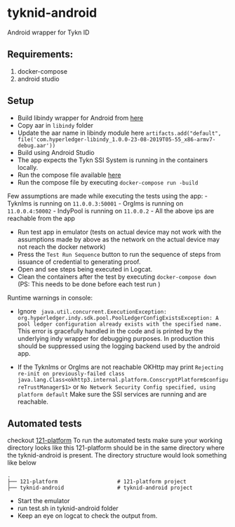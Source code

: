 # tyknid-android
Android wrapper for Tykn ID

## Requirements:
1. docker-compose
2. android studio

## Setup

- Build libindy wrapper for Android from [here](https://github.com/faisal00813/indy-sdk/blob/libindy-android-wrapper/wrappers/android/README.md)
- Copy aar in `libindy` folder
- Update the aar name in libindy module here `artifacts.add("default", file('com.hyperledger-libindy_1.0.0-23-08-2019T05-55_x86-armv7-debug.aar'))`
- Build using Android Studio
- The app expects the Tykn SSI System is running in the containers locally.
- Run the compose file available [here](https://github.com/global-121/121-platform/blob/master/services/docker-compose.yml)
- Run the compose file by executing `docker-compose run -build`

Few assumptions are made while executing the tests using the app:
    - TyknIms is running on `11.0.0.3:50001`
    - OrgIms is running on `11.0.0.4:50002`
    - IndyPool is running on `11.0.0.2`
    - All the above ips are reachable from the app

- Run test app in emulator (tests on actual device may not work with the assumptions made by above as the network on the actual device may not reach the docker network)
- Press the `Test Run Sequence` button to run the sequence of steps from issuance of credential to generating proof.
- Open and see steps being executed in Logcat.
- Clean the containers after the test by executing `docker-compose down` (PS: This needs to be done before each test run )

Runtime warnings in console:
 - Ignore
 ``` java.util.concurrent.ExecutionException: org.hyperledger.indy.sdk.pool.PoolLedgerConfigExistsException: A pool ledger configuration already exists with the specified name.```
 This error is gracefully handled in the code and is printed by the underlying indy wrapper for debugging purposes.
 In production this should be suppressed using the logging backend used by the android app.

 - If the TyknIms or OrgIms are not reachable OKHttp may print
 ```Rejecting re-init on previously-failed class java.lang.Class<okhttp3.internal.platform.ConscryptPlatform$configureTrustManager$1>```
 or
 ```No Network Security Config specified, using platform default```
 Make sure the SSI services are running and are reachable.

 ## Automated tests
 checkout [121-platform](https://github.com/global-121/121-platform)
 To run the automated tests make sure your working directory looks like this
 121-platform should be in the same directory where the tyknid-android is present.
 The directory structure would look something like below

```
.
├── 121-platform                   # 121-platform project
├── tyknid-android                 # tyknid-android project

```

- Start the emulator
- run test.sh in tyknid-android folder
- Keep an eye on logcat to check the output from.